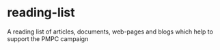 # reading-list
A reading list of articles, documents, web-pages and blogs which help to support the PMPC campaign
